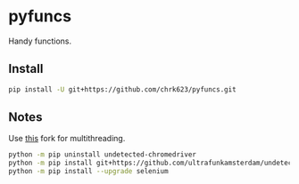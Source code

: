 # pyfuncs

Handy functions.

## Install
```bash
pip install -U git+https://github.com/chrk623/pyfuncs.git
```

## Notes

Use [this](https://github.com/ultrafunkamsterdam/undetected-chromedriver/issues/1051) fork for multithreading. 

```bash
python -m pip uninstall undetected-chromedriver
python -m pip install git+https://github.com/ultrafunkamsterdam/undetected-chromedriver@fix-multiple-instance
python -m pip install --upgrade selenium
```
